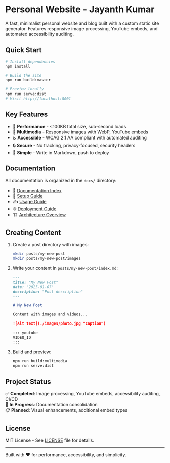 # Personal Website - Jayanth Kumar

A fast, minimalist personal website and blog built with a custom static site generator. Features responsive image processing, YouTube embeds, and automated accessibility auditing.

## Quick Start

```bash
# Install dependencies
npm install

# Build the site
npm run build:master

# Preview locally
npm run serve:dist
# Visit http://localhost:8001
```

## Key Features

- 🚀 **Performance** - <100KB total size, sub-second loads
- 📸 **Multimedia** - Responsive images with WebP, YouTube embeds
- ♿ **Accessible** - WCAG 2.1 AA compliant with automated auditing
- 🔒 **Secure** - No tracking, privacy-focused, security headers
- 📝 **Simple** - Write in Markdown, push to deploy

## Documentation

All documentation is organized in the `docs/` directory:

- 📖 [Documentation Index](./docs/README.md)
- 🚀 [Setup Guide](./docs/guides/SETUP.md)
- ✍️ [Usage Guide](./docs/guides/USAGE.md)
- 🌐 [Deployment Guide](./docs/guides/DEPLOYMENT.md)
- 🏗️ [Architecture Overview](./docs/technical/ARCHITECTURE.md)

## Creating Content

1. Create a post directory with images:
   ```bash
   mkdir posts/my-new-post
   mkdir posts/my-new-post/images
   ```

2. Write your content in `posts/my-new-post/index.md`:
   ```markdown
   ---
   title: "My New Post"
   date: "2025-01-07"
   description: "Post description"
   ---
   
   # My New Post
   
   Content with images and videos...
   
   ![Alt text](./images/photo.jpg "Caption")
   
   ::: youtube
   VIDEO_ID
   :::
   ```

3. Build and preview:
   ```bash
   npm run build:multimedia
   npm run serve:dist
   ```

## Project Status

✅ **Completed**: Image processing, YouTube embeds, accessibility auditing, CI/CD  
🚧 **In Progress**: Documentation consolidation  
📋 **Planned**: Visual enhancements, additional embed types

## License

MIT License - See [LICENSE](./LICENSE) file for details.

---

Built with ❤️ for performance, accessibility, and simplicity.

